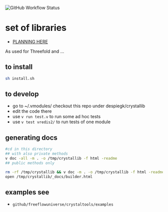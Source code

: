 ![GitHub Workflow Status](https://img.shields.io/github/workflow/status/freeflowuniverse/crystallib/publishtools_build?label=publishtool_build&logo=github)

# set of libraries

- [PLANNING HERE](https://circles.threefold.me/project/despiegk-product_publisher/issues)

As used for Threefold and ...

## to install

```bash
sh install.sh
```

## to develop

- go to ~/.vmodules/ checkout this repo under despiegk/crystallib
- edit the code there
- use `v run test.v` to run some ad hoc tests
- use `v test vredis2/` to run tests of one module

## generating docs

```bash
#cd in this directory
## with also private methods
v doc -all -m . -o /tmp/crystallib -f html -readme
## public methods only

rm -rf /tmp/crystallib && v doc -m . -o /tmp/crystallib -f html -readme
open /tmp/crystallib/_docs/builder.html
```

## examples see

- ```github/freeflowuniverse/crystaltools/examples```


